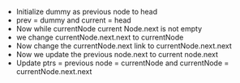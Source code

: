 - Initialize dummy as previous node to head
- prev = dummy and current = head
- Now while currentNode current Node.next is not empty
- we change currentNode.next.next to currentNode
- Now change the currentNode.next link to currentNode.next.next
- Now we update the previous node.next to current node.next
- Update ptrs = previous node = currentNode and currentNode = currentNode.next.next